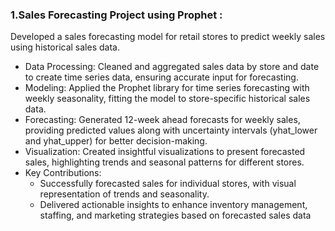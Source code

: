 ### 1.Sales Forecasting Project using Prophet :
Developed a sales forecasting model for retail stores to predict weekly sales using historical sales data.
* Data Processing: Cleaned and aggregated sales data by store and date to create time series data, ensuring accurate input for forecasting.
* Modeling: Applied the Prophet library for time series forecasting with weekly seasonality, fitting the model to store-specific historical sales data.
* Forecasting: Generated 12-week ahead forecasts for weekly sales, providing predicted values along with uncertainty intervals (yhat_lower and yhat_upper) for better decision-making.
* Visualization: Created insightful visualizations to present forecasted sales, highlighting trends and seasonal patterns for different stores.
* Key Contributions:
  * Successfully forecasted sales for individual stores, with visual representation of trends and seasonality.
  * Delivered actionable insights to enhance inventory management, staffing, and marketing strategies based on forecasted sales data

